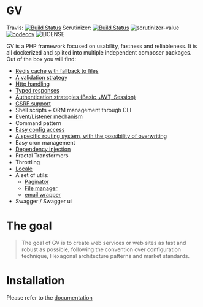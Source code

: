 # GV 
Travis: [![Build Status](https://travis-ci.com/veraguido/gv.svg?branch=master)](https://travis-ci.org/veraguido/gv) 
Scrutinizer: [![Build Status](https://scrutinizer-ci.com/g/veraguido/gv/badges/build.png?b=master)](https://scrutinizer-ci.com/g/veraguido/gv/build-status/master) <img src="https://scrutinizer-ci.com/g/veraguido/gv/badges/quality-score.png?b=master" alt="scrutinizer-value"> 
[![codecov](https://codecov.io/gh/veraguido/gv/branch/master/graph/badge.svg)](https://codecov.io/gh/veraguido/gv)
<img src="https://img.shields.io/badge/Licence-MIT-f6ca19.svg" alt="LICENSE" title="LICENSE"> 


GV is a PHP framework focused on usability, fastness and reliableness. It is all dockerized and splited into multiple independent composer packages. 
Out of the box you will find:

  - [Redis cache with fallback to files](https://github.com/veraguido/gv-cache)
  - [A validation strategy](https://github.com/veraguido/gv-validations)
  - [Http handling](https://github.com/veraguido/gv-http)
  - [Typed responses](https://github.com/veraguido/gv-response-types)
  - [Authentication strategies (Basic, JWT, Session)](https://github.com/veraguido/gv-security)
  - [CSRF support](https://github.com/veraguido/gv-security)  
  - Shell scripts + ORM management through CLI
  - [Event/Listener mechanism](https://github.com/veraguido/gv-events)
  - Command pattern
  - [Easy config access](https://github.com/veraguido/gv-config)
  - [A specific routing system, with the possibility of overwriting](https://github.com/veraguido/gv-routes)
  - Easy cron management
  - [Dependency injection](https://github.com/veraguido/gv-dependency-injection)
  - Fractal Transformers
  - Throttling
  - [Locale](https://github.com/veraguido/gv-locale)  
  - A set of utils: 
    - [Paginator](https://github.com/veraguido/gv-paginator)
    - [File manager](https://github.com/veraguido/gv-file-manager)
    - [email wrapper](https://github.com/veraguido/gv-email)
  - Swagger / Swagger ui

# The goal

> The goal of GV is to create web services or web sites
> as fast and robust as possible, following the
> convention over configuration technique, Hexagonal architecture patterns and market standards.

# Installation

Please refer to the [documentation](https://veraguido.github.io/gv-documentation/)
